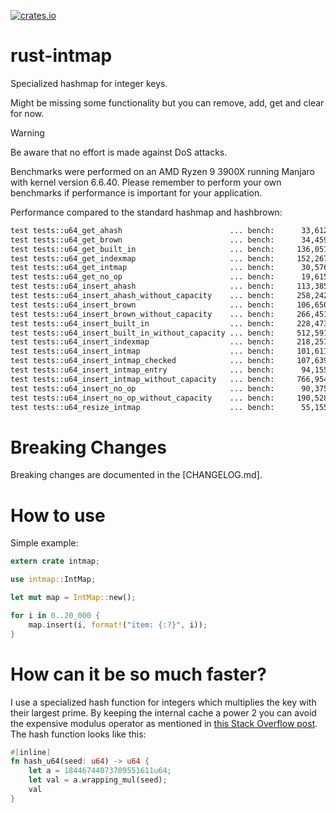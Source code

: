 [![crates.io](https://img.shields.io/crates/v/intmap.svg)](https://crates.io/crates/intmap)

# rust-intmap
Specialized hashmap for integer keys.

Might be missing some functionality but you can remove, add, get and clear for now.

> [!WARNING]  
> Be aware that no effort is made against DoS attacks.

Benchmarks were performed on an AMD Ryzen 9 3900X running Manjaro with kernel version 6.6.40. Please remember to perform your own benchmarks if performance is important for your application.

Performance compared to the standard hashmap and hashbrown:

```txt
test tests::u64_get_ahash                        ... bench:      33,612.79 ns/iter (+/- 1,338.91)
test tests::u64_get_brown                        ... bench:      34,459.40 ns/iter (+/- 563.82)
test tests::u64_get_built_in                     ... bench:     136,051.06 ns/iter (+/- 4,299.34)
test tests::u64_get_indexmap                     ... bench:     152,267.24 ns/iter (+/- 1,558.03)
test tests::u64_get_intmap                       ... bench:      30,576.66 ns/iter (+/- 1,642.70)
test tests::u64_get_no_op                        ... bench:      19,615.53 ns/iter (+/- 458.64)
test tests::u64_insert_ahash                     ... bench:     113,385.46 ns/iter (+/- 874.49)
test tests::u64_insert_ahash_without_capacity    ... bench:     258,242.55 ns/iter (+/- 54,208.86)
test tests::u64_insert_brown                     ... bench:     106,650.39 ns/iter (+/- 4,901.79)
test tests::u64_insert_brown_without_capacity    ... bench:     266,451.22 ns/iter (+/- 3,946.98)
test tests::u64_insert_built_in                  ... bench:     228,473.96 ns/iter (+/- 3,778.64)
test tests::u64_insert_built_in_without_capacity ... bench:     512,591.70 ns/iter (+/- 12,306.74)
test tests::u64_insert_indexmap                  ... bench:     218,257.40 ns/iter (+/- 72,881.46)
test tests::u64_insert_intmap                    ... bench:     101,611.15 ns/iter (+/- 4,536.83)
test tests::u64_insert_intmap_checked            ... bench:     107,639.17 ns/iter (+/- 1,862.78)
test tests::u64_insert_intmap_entry              ... bench:      94,155.26 ns/iter (+/- 1,357.05)
test tests::u64_insert_intmap_without_capacity   ... bench:     766,954.68 ns/iter (+/- 12,577.93)
test tests::u64_insert_no_op                     ... bench:      90,375.35 ns/iter (+/- 1,144.02)
test tests::u64_insert_no_op_without_capacity    ... bench:     190,528.64 ns/iter (+/- 5,733.59)
test tests::u64_resize_intmap                    ... bench:      55,155.88 ns/iter (+/- 648.32)
```
# Breaking Changes

Breaking changes are documented in the [CHANGELOG.md].

# How to use
Simple example:

```rust
extern crate intmap;

use intmap::IntMap;

let mut map = IntMap::new();

for i in 0..20_000 {
    map.insert(i, format!("item: {:?}", i));
}
```

# How can it be so much faster?
I use a specialized hash function for integers which multiplies the key with their largest prime. By keeping the internal cache a power 2 you can avoid the expensive modulus operator as mentioned in [this Stack Overflow post](http://stackoverflow.com/questions/6670715/mod-of-power-2-on-bitwise-operators). The hash function looks like this:

```rust
#[inline]
fn hash_u64(seed: u64) -> u64 {
    let a = 18446744073709551611u64;
    let val = a.wrapping_mul(seed);
    val
}
```
